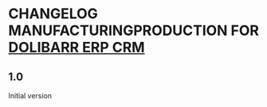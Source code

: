 # CHANGELOG MANUFACTURINGPRODUCTION FOR [DOLIBARR ERP CRM](https://www.dolibarr.org)

## 1.0

Initial version
